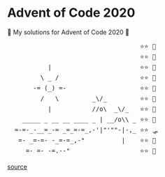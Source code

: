 # Advent of Code 2020

🎄 My solutions for Advent of Code 2020 🎄

<pre>
                                    ⭐️️⭐️ 💺
                                    ⭐️️⭐️ 🔋
           |                        ⭐️⭐️ 💢
         \ _ /                      ⭐️⭐️ 👾
       -= (_) =-                    ⭐️⭐️ 🎒
         /   \         _\/_         ⭐️⭐️ 📃
           |           //o\  _\/_   ⭐️⭐️ 🎫
    _____ _ __ __ ____ _ | __/o\\ _ ⭐️⭐️ 🛂
  =-=-_-__=_-= _=_=-=_,-'|"'""-|-,_ ⭐️⭐️ 🛷
   =- _=-=- -_=-=_,-"          |    ⭐️⭐️ 🔑
     =- =- -=.--"                   ⭐️⭐️ 🔧
</pre>

[source](https://asciiart.website/index.php?art=nature/beach)
